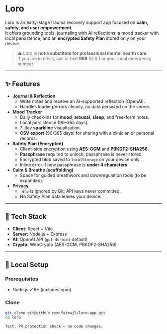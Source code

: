 # Loro

Loro is an early-stage trauma recovery support app focused on **calm, safety, and user empowerment**.  
It offers grounding tools, journaling with AI reflections, a mood tracker with local persistence, and an **encrypted Safety Plan** stored only on your device.

> ⚠️ Loro is **not a substitute for professional mental health care**.  
> If you are in crisis, call or text **988** (U.S.) or your local emergency number.

---

## ✨ Features

- **Journal & Reflection**
  - Write notes and receive an AI-supported reflection (OpenAI).
  - Handles loading/errors cleanly, no data persisted on the server.
- **Mood Tracker**
  - Daily check-ins for **mood**, **arousal**, **sleep**, and free-form notes.
  - Local persistence (90–365 days).
  - 7-day **sparkline** visualization.
  - **CSV export** (90/365 days) for sharing with a clinician or personal records.
- **Safety Plan (Encrypted)**
  - Client-side encryption using **AES-GCM** and **PBKDF2-SHA256**.
  - **Passphrase** required to unlock; passphrase is never stored.
  - Encrypted blob saved to `localStorage` on your device only.
  - Inline error if new passphrase is **under 4 characters**.
- **Calm & Breathe (scaffolding)**
  - Space for guided breathwork and downregulation tools (to be expanded).
- **Privacy**
  - `.env` is ignored by Git; API keys never committed.
  - No Safety Plan data leaves your device.

---

## 🧩 Tech Stack

- **Client:** React + Vite  
- **Server:** Node.js + Express  
- **AI:** OpenAI API (`gpt-4o-mini` default)  
- **Crypto:** WebCrypto (AES-GCM, PBKDF2-SHA256)

---

## 🚀 Local Setup

### Prerequisites
- Node.js v18+ (includes npm)

### Clone
```bash
git clone git@github.com:fairwjl/loro-app.git
cd loro

Test: PR protection check — no code changes.
